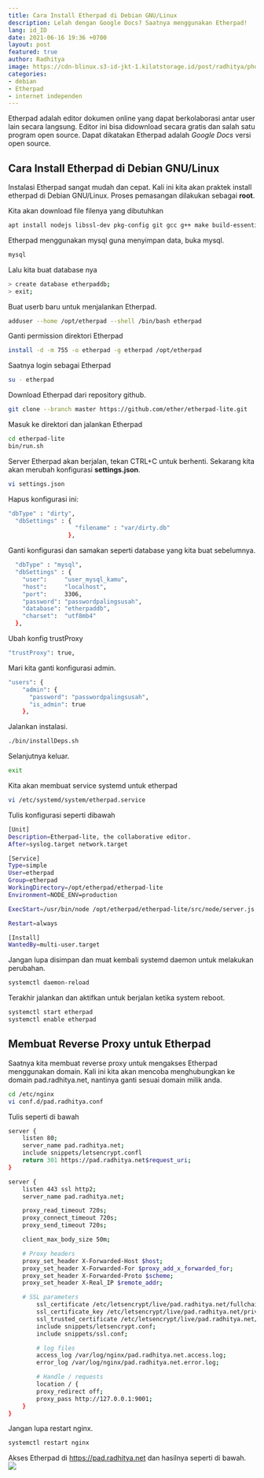 ```yaml
---
title: Cara Install Etherpad di Debian GNU/Linux
description: Lelah dengan Google Docs? Saatnya menggunakan Etherpad!
lang: id_ID
date: 2021-06-16 19:36 +0700
layout: post
featured: true
author: Radhitya
image: https://cdn-blinux.s3-id-jkt-1.kilatstorage.id/post/radhitya/photo_2021-06-16_19-48-59.jpg
categories: 
- debian
- Etherpad
- internet independen
---
```


Etherpad adalah editor dokumen online yang dapat berkolaborasi antar user lain secara langsung. Editor ini bisa didownload secara gratis dan salah satu program open source. Dapat dikatakan Etherpad adalah *Google Docs* versi open source.

## Cara Install Etherpad di Debian GNU/Linux
Instalasi Etherpad sangat mudah dan cepat. Kali ini kita akan praktek install etherpad di Debian GNU/Linux. Proses pemasangan dilakukan sebagai **root**.

Kita akan download file filenya yang dibutuhkan
```bash
apt install nodejs libssl-dev pkg-config git gcc g++ make build-essential gnupg2 -y
```
Etherpad menggunakan mysql guna menyimpan data, buka mysql.
```bash
mysql
```
Lalu kita buat database nya
```bash
> create database etherpaddb;
> exit;
```
Buat userb baru untuk menjalankan Etherpad.
```bash
adduser --home /opt/etherpad --shell /bin/bash etherpad
```
Ganti permission direktori Etherpad
```bash
install -d -m 755 -o etherpad -g etherpad /opt/etherpad
```
Saatnya login sebagai Etherpad
```bash
su - etherpad
```
Download Etherpad dari repository github.
```bash
git clone --branch master https://github.com/ether/etherpad-lite.git
```
Masuk ke direktori dan jalankan Etherpad
```bash
cd etherpad-lite
bin/run.sh
```
Server Etherpad akan berjalan, tekan CTRL+C untuk berhenti. Sekarang kita akan merubah konfigurasi **settings.json**.
```bash
vi settings.json
```
Hapus konfigurasi ini:
```bash
"dbType" : "dirty",
  "dbSettings" : {
                   "filename" : "var/dirty.db"
                 },
```
Ganti konfigurasi dan samakan seperti database yang kita buat sebelumnya.
```bash
  "dbType" : "mysql",
  "dbSettings" : {
    "user":     "user_mysql_kamu",
    "host":     "localhost",
    "port":     3306,
    "password": "passwordpalingsusah",
    "database": "etherpaddb",
    "charset":  "utf8mb4"
  },
```
Ubah konfig trustProxy
```bash
"trustProxy": true,
```
Mari kita ganti konfigurasi admin.
```bash
"users": {
    "admin": {
      "password": "passwordpalingsusah",
      "is_admin": true
    },
```
Jalankan instalasi.
```bash
./bin/installDeps.sh
```
Selanjutnya keluar.
```bash
exit
```
Kita akan membuat service systemd untuk etherpad
```bash
vi /etc/systemd/system/etherpad.service
```
Tulis konfigurasi seperti dibawah
```bash
[Unit]
Description=Etherpad-lite, the collaborative editor.
After=syslog.target network.target

[Service]
Type=simple
User=etherpad
Group=etherpad
WorkingDirectory=/opt/etherpad/etherpad-lite
Environment=NODE_ENV=production

ExecStart=/usr/bin/node /opt/etherpad/etherpad-lite/src/node/server.js

Restart=always

[Install]
WantedBy=multi-user.target
```
Jangan lupa disimpan dan muat kembali systemd daemon untuk melakukan perubahan.
```bash
systemctl daemon-reload
```
Terakhir jalankan dan aktifkan untuk berjalan ketika system reboot.
```bash
systemctl start etherpad
systemctl enable etherpad
```
## Membuat Reverse Proxy untuk Etherpad
Saatnya kita membuat reverse proxy untuk mengakses Etherpad menggunakan domain. Kali ini kita akan mencoba menghubungkan ke domain pad.radhitya.net, nantinya ganti sesuai domain milik anda.
```bash
cd /etc/nginx
vi conf.d/pad.radhitya.conf
```
Tulis seperti di bawah
```bash
server {
	listen 80;
	server_name pad.radhitya.net;
	include snippets/letsencrypt.confl
	return 301 https://pad.radhitya.net$request_uri;
}

server {
	listen 443 ssl http2;
	server_name pad.radhitya.net;

	proxy_read_timeout 720s;
	proxy_connect_timeout 720s;
	proxy_send_timeout 720s;

	client_max_body_size 50m;

	# Proxy headers
	proxy_set_header X-Forwarded-Host $host;
	proxy_set_header X-Forwarded-For $proxy_add_x_forwarded_for;
	proxy_set_header X-Forwarded-Proto $scheme;
	proxy_set_header X-Real_IP $remote_addr;

	# SSL parameters
    	ssl_certificate /etc/letsencrypt/live/pad.radhitya.net/fullchain.pem;
    	ssl_certificate_key /etc/letsencrypt/live/pad.radhitya.net/privkey.pem;
    	ssl_trusted_certificate /etc/letsencrypt/live/pad.radhitya.net/chain.pem;
    	include snippets/letsencrypt.conf;
    	include snippets/ssl.conf;

    	# log files
    	access_log /var/log/nginx/pad.radhitya.net.access.log;
    	error_log /var/log/nginx/pad.radhitya.net.error.log;

    	# Handle / requests
    	location / {
       	proxy_redirect off;
       	proxy_pass http://127.0.0.1:9001;
    }
}
```
Jangan lupa restart nginx. 
```bash
systemctl restart nginx
```

Akses Etherpad di https://pad.radhitya.net dan hasilnya seperti di bawah.
![](https://cdn-blinux.s3-id-jkt-1.kilatstorage.id/post/radhitya/photo_2021-06-16_19-33-29.jpg)
